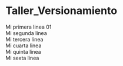 # Taller_Versionamiento
Mi primera linea 01\
Mi segunda linea\
Mi tercera linea\
Mi cuarta linea\
Mi quinta linea\
Mi sexta linea
